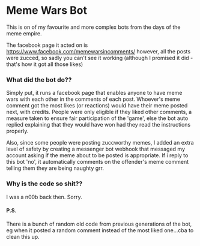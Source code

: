 # Meme Wars Bot

This is on of my favourite and more complex bots from the days of the meme empire. 

The facebook page it acted on is https://www.facebook.com/memewarsincomments/
however, all the posts were zucced, so sadly you can't see it working (although I promised it did - that's how it got all those likes)

### What did the bot do??
Simply put, it runs a facebook page that enables anyone to have meme wars with each other in the comments of each post. Whoever's meme comment got the most likes (or reactions) would have their meme posted next, with credits. People were only eligible if they liked other comments, a measure taken to ensure fair participation of the 'game', else the bot auto replied explaining that they would have won had they read the instructions properly.

Also, since some people were posting zuccworthy memes, I added an extra level of safety by creating a messenger bot webhook that messaged my account asking if the meme about to be posted is appropriate. If i reply to this bot 'no', it automatically comments on the offender's meme comment telling them they are being naughty grr. 


### Why is the code so shit??
I was a n00b back then. Sorry.


#### P.S.
There is a bunch of random old code from previous generations of the bot, eg when it posted a random comment instead of the most liked one...cba to clean this up. 